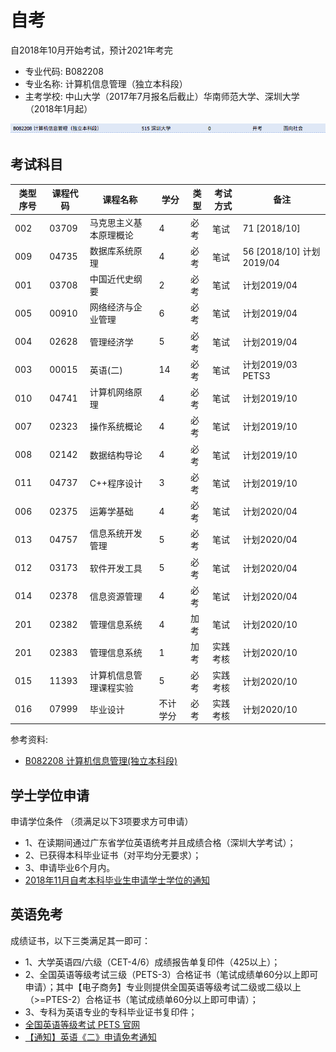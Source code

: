 # 自考
自2018年10月开始考试，预计2021年考完
- 专业代码: B082208 
- 专业名称: 计算机信息管理（独立本科段）
- 主考学校: 中山大学（2017年7月报名后截止）华南师范大学、深圳大学（2018年1月起）

![zikao.png](./images/zikao.png)

## 考试科目
类型序号 | 课程代码 | 课程名称 | 学分 | 类型 | 考试方式 | 备注
---| ---| ---| ---| ---| ---| ---|
002 | 03709 | 马克思主义基本原理概论 | 4 | 必考 | 笔试 | 71 [2018/10]
009 | 04735 | 数据库系统原理 | 4 | 必考 | 笔试 | 56 [2018/10] 计划2019/04
001 | 03708 | 中国近代史纲要 | 2 | 必考 | 笔试 | 计划2019/04
005 | 00910 | 网络经济与企业管理 | 6 | 必考 | 笔试 | 计划2019/04
004 | 02628 | 管理经济学 | 5 | 必考 | 笔试 | 计划2019/04
003 | 00015 | 英语(二) | 14 | 必考 | 笔试 | 计划2019/03 PETS3
010 | 04741 | 计算机网络原理 | 4 | 必考 | 笔试 | 计划2019/10
007 | 02323 | 操作系统概论 | 4 | 必考 | 笔试 | 计划2019/10
008 | 02142 | 数据结构导论 | 4 | 必考 | 笔试 | 计划2019/10
011 | 04737 | C++程序设计 | 3 | 必考 | 笔试 | 计划2019/10
006 | 02375 | 运筹学基础 | 4 | 必考 | 笔试 | 计划2020/04
013 | 04757 | 信息系统开发管理 | 5 | 必考 | 笔试 | 计划2020/04
012 | 03173 | 软件开发工具 | 5 | 必考 | 笔试 | 计划2020/04
014 | 02378 | 信息资源管理 | 4 | 必考 | 笔试 | 计划2020/04
201 | 02382 | 管理信息系统 | 4 | 加考 | 笔试 | 计划2020/10
201 | 02383 | 管理信息系统 | 1 | 加考 | 实践考核 | 计划2020/10
015 | 11393 | 计算机信息管理课程实验 | 5 | 必考 | 实践考核 | 计划2020/10
016 | 07999 | 毕业设计 | 不计学分 | 必考 | 实践考核 | 计划2020/10
参考资料:
- [B082208 计算机信息管理(独立本科段)](http://www.5184.com/zikao/zhuanye/201706/43905.html)

## 学士学位申请
申请学位条件 （须满足以下3项要求方可申请）
- 1、在读期间通过广东省学位英语统考并且成绩合格（深圳大学考试）；
- 2、已获得本科毕业证书（对平均分无要求）；
- 3、申请毕业6个月内。
- [2018年11月自考本科毕业生申请学士学位的通知](http://csse.szu.edu.cn/zk/article/812.html)

## 英语免考
成绩证书，以下三类满足其一即可：
- 1、大学英语四/六级（CET-4/6）成绩报告单复印件（425以上）；
- 2、全国英语等级考试三级（PETS-3）合格证书（笔试成绩单60分以上即可申请）；其中【电子商务】专业则提供全国英语等级考试二级或二级以上（>=PTES-2）合格证书（笔试成绩单60分以上即可申请）；
- 3、专科为英语专业的专科毕业证书复印件；
- [全国英语等级考试 PETS 官网](http://pets.neea.edu.cn/)
- [【通知】英语《二》申请免考通知](http://csse.szu.edu.cn/zk/article/805.html)